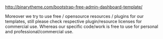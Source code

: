 http://binarytheme.com/bootstrap-free-admin-dashboard-template/

Moreover we try to use free / opensource resources / plugins for our templates, still please check respective plugin/resource licenses for commercial use. Whereas our specific code/work is free to use for personal and professional/commercial use.
